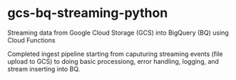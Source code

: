 # gcs-bq-streaming-python
Streaming data from Google Cloud Storage (GCS) into BigQuery (BQ) using Cloud Functions

Completed ingest pipeline starting from caputuring streaming events (file upload to GCS) to doing basic processiong, error handling, logging, and stream inserting into BQ.
